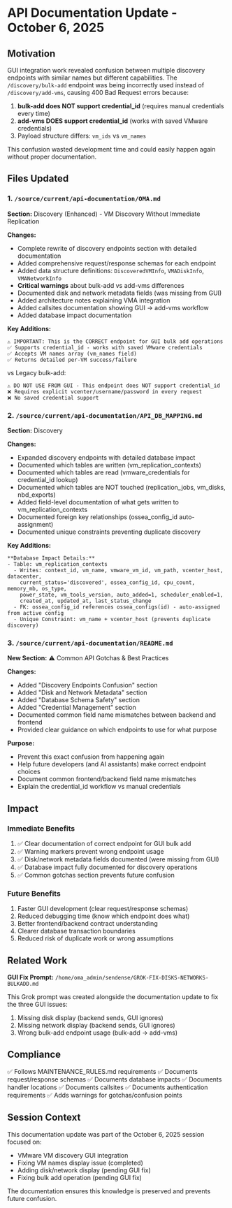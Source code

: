 # API Documentation Update - October 6, 2025

## Motivation
GUI integration work revealed confusion between multiple discovery endpoints with similar names but different capabilities. The `/discovery/bulk-add` endpoint was being incorrectly used instead of `/discovery/add-vms`, causing 400 Bad Request errors because:

1. **bulk-add does NOT support credential_id** (requires manual credentials every time)
2. **add-vms DOES support credential_id** (works with saved VMware credentials)
3. Payload structure differs: `vm_ids` vs `vm_names`

This confusion wasted development time and could easily happen again without proper documentation.

## Files Updated

### 1. `/source/current/api-documentation/OMA.md`
**Section:** Discovery (Enhanced) - VM Discovery Without Immediate Replication

**Changes:**
- Complete rewrite of discovery endpoints section with detailed documentation
- Added comprehensive request/response schemas for each endpoint
- Added data structure definitions: `DiscoveredVMInfo`, `VMADiskInfo`, `VMANetworkInfo`
- **Critical warnings** about bulk-add vs add-vms differences
- Documented disk and network metadata fields (was missing from GUI)
- Added architecture notes explaining VMA integration
- Added callsites documentation showing GUI → add-vms workflow
- Added database impact documentation

**Key Additions:**
```
⚠️ IMPORTANT: This is the CORRECT endpoint for GUI bulk add operations
✅ Supports credential_id - works with saved VMware credentials
✅ Accepts VM names array (vm_names field)
✅ Returns detailed per-VM success/failure
```

vs Legacy bulk-add:
```
⚠️ DO NOT USE FROM GUI - This endpoint does NOT support credential_id
❌ Requires explicit vcenter/username/password in every request
❌ No saved credential support
```

### 2. `/source/current/api-documentation/API_DB_MAPPING.md`
**Section:** Discovery

**Changes:**
- Expanded discovery endpoints with detailed database impact
- Documented which tables are written (vm_replication_contexts)
- Documented which tables are read (vmware_credentials for credential_id lookup)
- Documented which tables are NOT touched (replication_jobs, vm_disks, nbd_exports)
- Added field-level documentation of what gets written to vm_replication_contexts
- Documented foreign key relationships (ossea_config_id auto-assignment)
- Documented unique constraints preventing duplicate discovery

**Key Additions:**
```
**Database Impact Details:**
- Table: vm_replication_contexts
  - Writes: context_id, vm_name, vmware_vm_id, vm_path, vcenter_host, datacenter, 
    current_status='discovered', ossea_config_id, cpu_count, memory_mb, os_type, 
    power_state, vm_tools_version, auto_added=1, scheduler_enabled=1, 
    created_at, updated_at, last_status_change
  - FK: ossea_config_id references ossea_configs(id) - auto-assigned from active config
  - Unique Constraint: vm_name + vcenter_host (prevents duplicate discovery)
```

### 3. `/source/current/api-documentation/README.md`
**New Section:** ⚠️ Common API Gotchas & Best Practices

**Changes:**
- Added "Discovery Endpoints Confusion" section
- Added "Disk and Network Metadata" section
- Added "Database Schema Safety" section
- Added "Credential Management" section
- Documented common field name mismatches between backend and frontend
- Provided clear guidance on which endpoints to use for what purpose

**Purpose:**
- Prevent this exact confusion from happening again
- Help future developers (and AI assistants) make correct endpoint choices
- Document common frontend/backend field name mismatches
- Explain the credential_id workflow vs manual credentials

## Impact

### Immediate Benefits
1. ✅ Clear documentation of correct endpoint for GUI bulk add
2. ✅ Warning markers prevent wrong endpoint usage
3. ✅ Disk/network metadata fields documented (were missing from GUI)
4. ✅ Database impact fully documented for discovery operations
5. ✅ Common gotchas section prevents future confusion

### Future Benefits
1. Faster GUI development (clear request/response schemas)
2. Reduced debugging time (know which endpoint does what)
3. Better frontend/backend contract understanding
4. Clearer database transaction boundaries
5. Reduced risk of duplicate work or wrong assumptions

## Related Work

**GUI Fix Prompt:** `/home/oma_admin/sendense/GROK-FIX-DISKS-NETWORKS-BULKADD.md`

This Grok prompt was created alongside the documentation update to fix the three GUI issues:
1. Missing disk display (backend sends, GUI ignores)
2. Missing network display (backend sends, GUI ignores)
3. Wrong bulk-add endpoint usage (bulk-add → add-vms)

## Compliance

✅ Follows MAINTENANCE_RULES.md requirements
✅ Documents request/response schemas
✅ Documents database impacts
✅ Documents handler locations
✅ Documents callsites
✅ Documents authentication requirements
✅ Adds warnings for gotchas/confusion points

## Session Context

This documentation update was part of the October 6, 2025 session focused on:
- VMware VM discovery GUI integration
- Fixing VM names display issue (completed)
- Adding disk/network display (pending GUI fix)
- Fixing bulk add operation (pending GUI fix)

The documentation ensures this knowledge is preserved and prevents future confusion.
